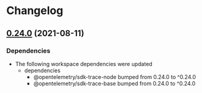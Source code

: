 # Changelog

## [0.24.0](https://www.github.com/open-telemetry/opentelemetry-js/compare/sdk-node-v0.24.0...sdk-node-v0.24.0) (2021-08-11)


### Dependencies

* The following workspace dependencies were updated
  * dependencies
    * @opentelemetry/sdk-trace-node bumped from 0.24.0 to ^0.24.0
    * @opentelemetry/sdk-trace-base bumped from 0.24.0 to ^0.24.0
